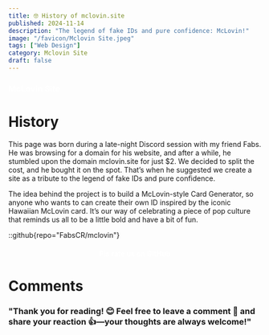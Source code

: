 ```yaml
---
title: 🤓 History of mclovin.site
published: 2024-11-14
description: "The legend of fake IDs and pure confidence: McLovin!"
image: "/favicon/Mclovin Site.jpeg"
tags: ["Web Design"]
category: Mclovin Site
draft: false
---
```

<h3>
<a ### href="https://mclovin.site" target="_blank" style="color: white; font-weight: bold; text-decoration: none;">
        McLovin Site
    </a>
</h3>

 # History

<p>This page was born during a late-night Discord session with my friend Fabs. He was browsing for a domain for his website, and after a while, he stumbled upon the domain mclovin.site for just $2. We decided to split the cost, and he bought it on the spot. That’s when he suggested we create a site as a tribute to the legend of fake IDs and pure confidence.</p>

<p>The idea behind the project is to build a McLovin-style Card Generator, so anyone who wants to can create their own ID inspired by the iconic Hawaiian McLovin card. It’s our way of celebrating a piece of pop culture that reminds us all to be a little bold and have a bit of fun.</p>

::github{repo="FabsCR/mclovin"}

<footer style="margin-top: 20px; text-align: center;">
    <p><a href="https://github.com/FabsCR/mclovin" target="_blank" style="color: white; text-decoration: none; font-weight: bold;">Pls rate us on GitHub</a></p>
</footer>

# Comments
### "Thank you for reading! 😊 Feel free to leave a comment 💬 and share your reaction 👍—your thoughts are always welcome!"

<script id="giscus-script" src="https://giscus.app/client.js"
        data-repo="MauroQ80/Personal-Blog"
        data-repo-id="R_kgDONPH48A"
        data-category="General"
        data-category-id="DIC_kwDONPH48M4CkdQw"
        data-mapping="url"
        data-strict="0"
        data-reactions-enabled="1"
        data-emit-metadata="0"
        data-input-position="bottom"
        data-theme="dark_protanopia" 
        data-lang="en"
        crossorigin="anonymous"
        async>
</script>






